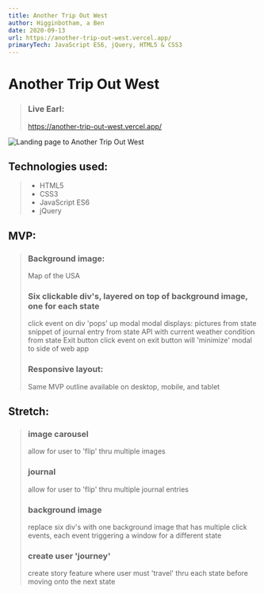 ```yaml
---
title: Another Trip Out West
author: Higginbotham, a Ben
date: 2020-09-13
url: https://another-trip-out-west.vercel.app/
primaryTech: JavaScript ES6, jQuery, HTML5 & CSS3
---
```


# Another Trip Out West

> ### Live Earl:
>
> https://another-trip-out-west.vercel.app/

![Landing page to Another Trip Out West](https://i.imgur.com/2z4JlUy.png)

## Technologies used:

> - HTML5
> - CSS3
> - JavaScript ES6
> - jQuery

## MVP:

> ### Background image:
>
> Map of the USA
>
> ### Six clickable div's, layered on top of background image, one for each state
>
> click event on div 'pops' up modal
> modal displays:
> pictures from state
> snippet of journal entry from state
> API with current weather condition from state
> Exit button
> click event on exit button will 'minimize' modal to side of web app
>
> ### Responsive layout:
>
> Same MVP outline available on desktop, mobile, and tablet

## Stretch:

> ### image carousel
>
> allow for user to 'flip' thru multiple images
>
> ### journal
>
> allow for user to 'flip' thru multiple journal entries
>
> ### background image
>
> replace six div's with one background image that has multiple click events, each event triggering a window for a different state
>
> ### create user 'journey'
>
> create story feature where user must 'travel' thru each state before moving onto the next state
